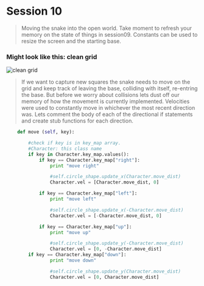 # Session 10
> Moving the snake into the open world. Take moment to refresh your memory on the state of things in session09.
Constants can be used to resize the screen and the starting base.

### Might look like this: clean grid
![clean grid](https://drive.google.com/uc?export=download&id=0B3SFnARVIcGLbTM4LXBVVXpPcjA)

> If we want to capture new squares the snake needs to move on the grid and keep track of leaving the base, colliding with itself, re-entring the base. But before we worry about collisions lets dust off our memory of how the movement is currently implemented. Velocities were used to constantly move in whichever the most recent direction was. Lets comment the body of each of the directional if statements and create stub functions for each direction.

```python
    def move (self, key):

        #check if key is in key_map array. 
        #Character: this class name
        if key in Character.key_map.values():
            if key == Character.key_map["right"]:
                print "move right"

                #self.circle_shape.update_x(Character.move_dist)
                Character.vel = [Character.move_dist, 0]

            if key == Character.key_map["left"]:
                print "move left"

                #self.circle_shape.update_x(-Character.move_dist)    
                Character.vel = [-Character.move_dist, 0]

            if key == Character.key_map["up"]:
                print "move up"

                #self.circle_shape.update_y(-Character.move_dist)
                Character.vel = [0, -Character.move_dist]
        if key == Character.key_map["down"]:
                print "move down"

                #self.circle_shape.update_y(Character.move_dist)
                Character.vel = [0, Character.move_dist]

```

